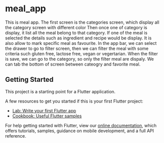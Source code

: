 # meal_app

This is meal app. 
The first screen is the categories screen, which display all the category screen with different color
Then once one of category is display, it list all the meal belong to that category. If one of the meal is selected the details such as ingredient and recipe would be display.
It is also allow to mark specific meal as favourite.
In the app bar, we can select the drawer to go to filter screen, then we can filter the meal with some criteria such gluten free, lactose free, vegan or vegertarian. 
When the filter is save, we can go to the category, so only the filter meal are dispaly.
We can tab the bottom of screen between cateogry and favorite meal.

## Getting Started

This project is a starting point for a Flutter application.

A few resources to get you started if this is your first Flutter project:

- [Lab: Write your first Flutter app](https://flutter.dev/docs/get-started/codelab)
- [Cookbook: Useful Flutter samples](https://flutter.dev/docs/cookbook)

For help getting started with Flutter, view our
[online documentation](https://flutter.dev/docs), which offers tutorials,
samples, guidance on mobile development, and a full API reference.
